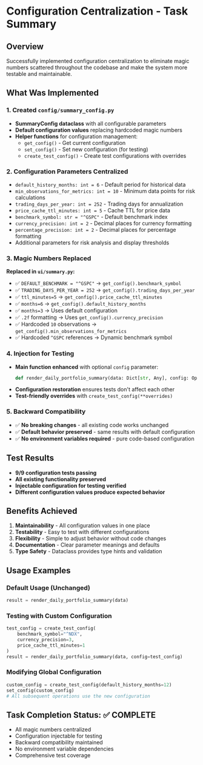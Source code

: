 # Configuration Centralization - Task Summary

## Overview
Successfully implemented configuration centralization to eliminate magic numbers scattered throughout the codebase and make the system more testable and maintainable.

## What Was Implemented

### 1. Created `config/summary_config.py`
- **SummaryConfig dataclass** with all configurable parameters
- **Default configuration values** replacing hardcoded magic numbers
- **Helper functions** for configuration management:
  - `get_config()` - Get current configuration
  - `set_config()` - Set new configuration (for testing)
  - `create_test_config()` - Create test configurations with overrides

### 2. Configuration Parameters Centralized
- `default_history_months: int = 6` - Default period for historical data
- `min_observations_for_metrics: int = 10` - Minimum data points for risk calculations
- `trading_days_per_year: int = 252` - Trading days for annualization
- `price_cache_ttl_minutes: int = 5` - Cache TTL for price data
- `benchmark_symbol: str = "^GSPC"` - Default benchmark index
- `currency_precision: int = 2` - Decimal places for currency formatting
- `percentage_precision: int = 2` - Decimal places for percentage formatting
- Additional parameters for risk analysis and display thresholds

### 3. Magic Numbers Replaced
**Replaced in `ui/summary.py`:**
- ✅ `DEFAULT_BENCHMARK = "^GSPC"` → `get_config().benchmark_symbol`
- ✅ `TRADING_DAYS_PER_YEAR = 252` → `get_config().trading_days_per_year`
- ✅ `ttl_minutes=5` → `get_config().price_cache_ttl_minutes`
- ✅ `months=6` → `get_config().default_history_months`
- ✅ `months=3` → Uses default configuration
- ✅ `.2f` formatting → Uses `get_config().currency_precision`
- ✅ Hardcoded `10` observations → `get_config().min_observations_for_metrics`
- ✅ Hardcoded `^GSPC` references → Dynamic benchmark symbol

### 4. Injection for Testing
- **Main function enhanced** with optional `config` parameter:
  ```python
  def render_daily_portfolio_summary(data: Dict[str, Any], config: Optional[SummaryConfig] = None) -> str
  ```
- **Configuration restoration** ensures tests don't affect each other
- **Test-friendly overrides** with `create_test_config(**overrides)`

### 5. Backward Compatibility
- ✅ **No breaking changes** - all existing code works unchanged
- ✅ **Default behavior preserved** - same results with default configuration
- ✅ **No environment variables required** - pure code-based configuration

## Test Results
- **9/9 configuration tests passing**
- **All existing functionality preserved**
- **Injectable configuration for testing verified**
- **Different configuration values produce expected behavior**

## Benefits Achieved
1. **Maintainability** - All configuration values in one place
2. **Testability** - Easy to test with different configurations
3. **Flexibility** - Simple to adjust behavior without code changes
4. **Documentation** - Clear parameter meanings and defaults
5. **Type Safety** - Dataclass provides type hints and validation

## Usage Examples

### Default Usage (Unchanged)
```python
result = render_daily_portfolio_summary(data)
```

### Testing with Custom Configuration
```python
test_config = create_test_config(
    benchmark_symbol="^NDX",
    currency_precision=3,
    price_cache_ttl_minutes=1
)
result = render_daily_portfolio_summary(data, config=test_config)
```

### Modifying Global Configuration
```python
custom_config = create_test_config(default_history_months=12)
set_config(custom_config)
# All subsequent operations use the new configuration
```

## Task Completion Status: ✅ COMPLETE
- All magic numbers centralized
- Configuration injectable for testing  
- Backward compatibility maintained
- No environment variable dependencies
- Comprehensive test coverage